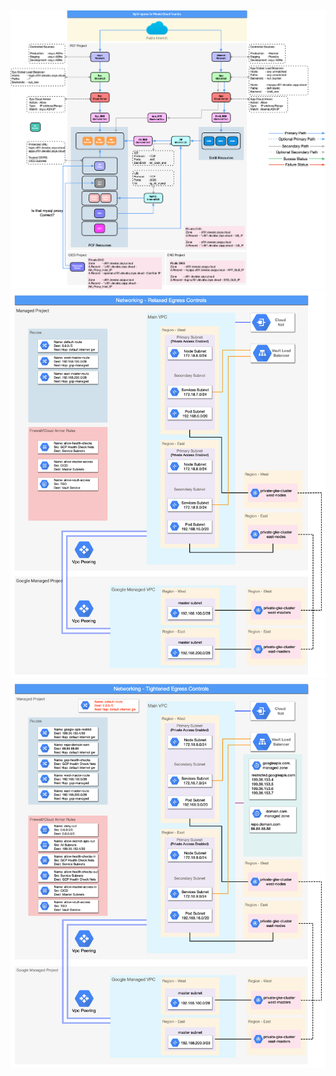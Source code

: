 ![Alt text](gcp_pcf_split_ingress.png)
![Alt text](relaxed_egress.png)
![Alt text](strict_egress.png)